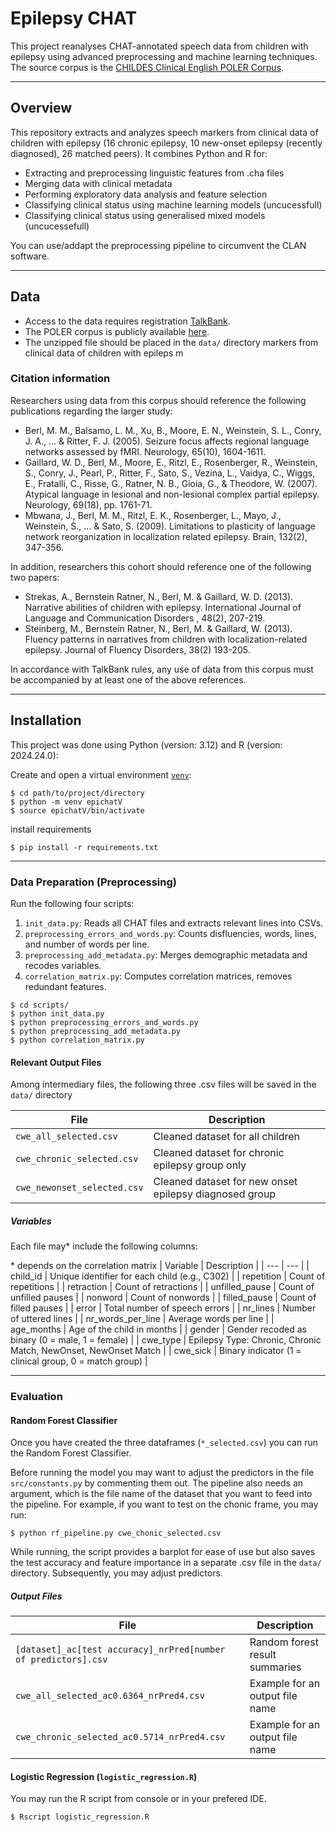# Epilepsy CHAT

This project reanalyses CHAT-annotated speech data from children with epilepsy using advanced preprocessing and machine learning techniques. The source corpus is the [CHILDES Clinical English POLER Corpus](https://childes.talkbank.org/access/Clinical-Eng/POLER.html).

---

## Overview
This repository extracts and analyzes speech markers from clinical data of children with epilepsy (16 chronic epilepsy, 10 new-onset epilepsy (recently diagnosed), 26 matched peers). It combines Python and R for:

- Extracting and preprocessing linguistic features from .cha files
- Merging data with clinical metadata
- Performing exploratory data analysis and feature selection
- Classifying clinical status using machine learning models (uncucessfull)
- Classifying clinical status using generalised mixed models (uncucessefull)

You can use/addapt the preprocessing pipeline to circumvent the CLAN software.

---

## Data

- Access to the data requires registration [TalkBank](https://childes.talkbank.org/).
- The POLER corpus is publicly available [here](https://git.talkbank.org/childes/data/Clinical-Eng/POLER.zip).
- The unzipped file should be placed in the `data/` directory
markers from clinical data of children with epileps m
### Citation information

Researchers using data from this corpus should reference the following publications regarding the larger study:
- Berl, M. M., Balsamo, L. M., Xu, B., Moore, E. N., Weinstein, S. L., Conry, J. A., ... & Ritter, F. J. (2005). Seizure focus affects regional language networks assessed by fMRI. Neurology, 65(10), 1604-1611.
- Gaillard, W. D., Berl, M., Moore, E., Ritzl, E., Rosenberger, R., Weinstein, S., Conry, J., Pearl, P., Ritter, F., Sato, S., Vezina, L., Vaidya, C., Wiggs, E., Fratalli, C., Risse, G., Ratner, N. B., Gioia, G., & Theodore, W. (2007). Atypical language in lesional and non-lesional complex partial epilepsy. Neurology, 69(18), pp. 1761-71.
- Mbwana, J., Berl, M. M., Ritzl, E. K., Rosenberger, L., Mayo, J., Weinstein, S., ... & Sato, S. (2009). Limitations to plasticity of language network reorganization in localization related epilepsy. Brain, 132(2), 347-356.

In addition, researchers this cohort should reference one of the following two papers:

- Strekas, A., Bernstein Ratner, N., Berl, M. & Gaillard, W. D. (2013). Narrative abilities of children with epilepsy. International Journal of Language and Communication Disorders , 48(2), 207-219.
- Steinberg, M., Bernstein Ratner, N., Berl, M. & Gaillard, W. (2013). Fluency patterns in narratives from children with localization-related epilepsy. Journal of Fluency Disorders, 38(2) 193-205.

In accordance with TalkBank rules, any use of data from this corpus must be accompanied by at least one of the above references.

---

## Installation
This project was done using Python (version: 3.12) and R (version: 2024.24.0):

Create and open a virtual environment [`venv`](https://docs.python.org/3/library/venv.html):

```
$ cd path/to/project/directory
$ python -m venv epichatV
$ source epichatV/bin/activate
```

install requirements

```
$ pip install -r requirements.txt
```
---

### Data Preparation (Preprocessing)
Run the following four scripts:

1. `init_data.py`: Reads all CHAT files and extracts relevant lines into CSVs.
2. `preprocessing_errors_and_words.py`: Counts disfluencies, words, lines, and number of words per line.
3. `preprocessing_add_metadata.py`: Merges demographic metadata and recodes variables.
4. `correlation_matrix.py`: Computes correlation matrices, removes redundant features.

```
$ cd scripts/
$ python init_data.py
$ python preprocessing_errors_and_words.py
$ python preprocessing_add_metadata.py
$ python correlation_matrix.py
```

#### Relevant Output Files
Among intermediary files, the following three .csv files will be saved in the `data/` directory

| File | Description |
|---|----|
| `cwe_all_selected.csv` | Cleaned dataset for all children |
| `cwe_chronic_selected.csv` | Cleaned dataset for chronic epilepsy group only |
| `cwe_newonset_selected.csv` | Cleaned dataset for new onset epilepsy diagnosed group |

##### Variables
Each file may* include the following columns:

\* depends on the correlation matrix
| Variable | Description |
| --- | --- |
| child_id |	Unique identifier for each child (e.g., C302) |
| repetition |	Count of repetitions |
| retraction |	Count of retractions |
| unfilled_pause | Count of unfilled pauses |
| nonword | Count of nonwords |
| filled_pause | Count of filled pauses |
| error |	Total number of speech errors |
| nr_lines |	Number of uttered lines |
| nr_words_per_line |	Average words per line |
| age_months |	Age of the child in months |
| gender |	Gender recoded as binary (0 = male, 1 = female) |
| cwe_type |	Epilepsy Type: Chronic, Chronic Match, NewOnset, NewOnset Match |
| cwe_sick |	Binary indicator (1 = clinical group, 0 = match group) |

---

### Evaluation
#### Random Forest Classifier
Once you have created the three dataframes (`*_selected.csv`) you can run the Random Forest Classifier.

Before running the model you may want to adjust the predictors in the file `src/constants.py` by commenting them out.
The pipeline also needs an argument, which is the file name of the dataset that you want to feed into the pipeline. 
For example, if you want to test on the chonic frame, you may run:

```
$ python rf_pipeline.py cwe_chonic_selected.csv
```

While running, the script provides a barplot for ease of use but also saves the test accuracy and feature importance in a separate .csv file in the `data/` directory. Subsequently, you may adjust predictors.

##### Output Files

| File | Description |
|---|---|
| `[dataset]_ac[test accuracy]_nrPred[number of predictors].csv` | Random forest result summaries |
| `cwe_all_selected_ac0.6364_nrPred4.csv` | Example for an output file name |
| `cwe_chronic_selected_ac0.5714_nrPred4.csv` | Example for an output file name |


#### Logistic Regression (`logistic_regression.R`)
You may run the R script from console or in your prefered IDE.

```
$ Rscript logistic_regression.R
```